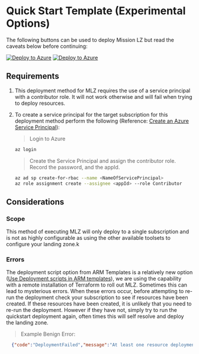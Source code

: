 # Quick Start Template  (Experimental Options)

The following buttons can be used to deploy Mission LZ but read the caveats below before continuing:

[![Deploy to Azure](https://aka.ms/deploytoazurebutton)](https://portal.azure.com/#create/Microsoft.Template/uri/https%3A%2F%2Fraw.githubusercontent.com%2FAzure%2Fmissionlz%2Fmain%2Fsrc%2Fbuild%2Farm_quickstart%2FmainTemplate.json)
[![Deploy to Azure](https://aka.ms/deploytoazuregovbutton)](https://portal.azure.us/#create/Microsoft.Template/uri/https%3A%2F%2Fraw.githubusercontent.com%2FAzure%2Fmissionlz%2Fmain%2Fsrc%2Fbuild%2Farm_quickstart%2FmainTemplate.json)

## Requirements

1. This deployment method for MLZ requires the use of a service principal with a contributor role.  It will not work otherwise and will fail when trying to deploy resources.

2. To create a service principal for the target subscription for this deployment method perform the following  (Reference: [Create an Azure Service Principal](https://docs.microsoft.com/en-us/cli/azure/create-an-azure-service-principal-azure-cli)):

    > Login to Azure

    ```BASH
    az login
    ```

   > Create the Service Principal and assign the contributor role.  Record the password, and the appId.

     ```BASH
     az ad sp create-for-rbac --name <NameOfServicePrincipal>
     az role assignment create --assignee <appId> --role Contributor
     ```

## Considerations

### Scope

This method of executing MLZ will only deploy to a single subscription and is not as highly configurable as using the other available toolsets to configure your landing zone.k

### Errors

The deployment script option from ARM Templates is a relatively new option ([Use Deployment scripts in ARM templates](https://docs.microsoft.com/en-us/azure/azure-resource-manager/templates/deployment-script-template)), we are using the capability with a remote installation of Terraform to roll out MLZ.  Sometimes this can lead to mysterious errors.  When these errors occur, before attempting to re-run the deployment check your subscription to see if resources have been created. If these resources have been created, it is unlikely that you need to re-run the deployment.   However if they have not, simply try to run the quickstart deployment again, often times this will self resolve and deploy the landing zone.

  > Example Benign Error:

  ```JSON
    {"code":"DeploymentFailed","message":"At least one resource deployment operation failed. Please list deployment operations for details. Please see https://aka.ms/DeployOperations for usage details.","details":[{"code":"DeploymentScriptOperationFailed","message":"Object reference not set to an instance of an object."}]}
  ```
